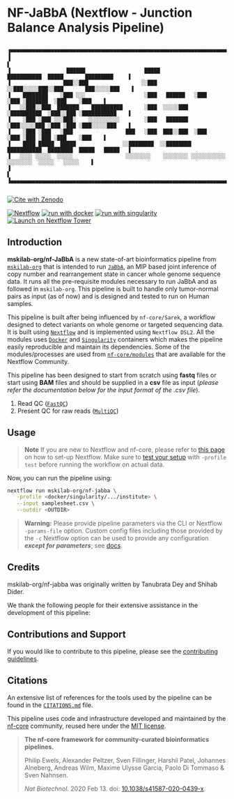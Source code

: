 # NF-JaBbA (Nextflow - Junction Balance Analysis Pipeline)
```

▐▀▀▀▀▀▀▀▀▀▀▀▀▀▀▀▀▀▀▀▀▀▀▀▀▀▀▀▀▀▀▀▀▀▀▀▀▀▀▀▀▀▀▀▀▀▀▀▀▀▀▀▀▀▀▀▀▀▀▀▀▀▀▀▀▀▀▀▀▀▀▀▀▀▀▀▀▀▀▀▀▀▀▀▀▀▀▀▀▀▀▀▀▀▀▀▀▀▀▌
▐                                                                                                  ▌
▐                  ██████                   █████           ███████████  █████       █████████     ▌
▐                 ███░░███                 ░░███           ░░███░░░░░███░░███       ███░░░░░███    ▌
▐    ████████    ░███ ░░░                   ░███   ██████   ░███    ░███ ░███████  ░███    ░███    ▌
▐   ░░███░░███  ███████    ██████████       ░███  ░░░░░███  ░██████████  ░███░░███ ░███████████    ▌
▐    ░███ ░███ ░░░███░    ░░░░░░░░░░        ░███   ███████  ░███░░░░░███ ░███ ░███ ░███░░░░░███    ▌
▐    ░███ ░███   ░███                 ███   ░███  ███░░███  ░███    ░███ ░███ ░███ ░███    ░███    ▌
▐    ████ █████  █████               ░░████████  ░░████████ ███████████  ████████  █████   █████   ▌
▐   ░░░░ ░░░░░  ░░░░░                 ░░░░░░░░    ░░░░░░░░ ░░░░░░░░░░░  ░░░░░░░░  ░░░░░   ░░░░░    ▌
▐                                                                                                  ▌
▐▄▄▄▄▄▄▄▄▄▄▄▄▄▄▄▄▄▄▄▄▄▄▄▄▄▄▄▄▄▄▄▄▄▄▄▄▄▄▄▄▄▄▄▄▄▄▄▄▄▄▄▄▄▄▄▄▄▄▄▄▄▄▄▄▄▄▄▄▄▄▄▄▄▄▄▄▄▄▄▄▄▄▄▄▄▄▄▄▄▄▄▄▄▄▄▄▄▄▌


```

[![Cite with Zenodo](http://img.shields.io/badge/DOI-10.5281/zenodo.XXXXXXX-1073c8?labelColor=000000)](https://doi.org/10.5281/zenodo.XXXXXXX)

[![Nextflow](https://img.shields.io/badge/nextflow%20DSL2-%E2%89%A523.04.0-23aa62.svg)](https://www.nextflow.io/)
[![run with docker](https://img.shields.io/badge/run%20with-docker-0db7ed?labelColor=000000&logo=docker)](https://www.docker.com/)
[![run with singularity](https://img.shields.io/badge/run%20with-singularity-1d355c.svg?labelColor=000000)](https://sylabs.io/docs/)
[![Launch on Nextflow Tower](https://img.shields.io/badge/Launch%20%F0%9F%9A%80-Nextflow%20Tower-%234256e7)](https://tower.nf/launch?pipeline=https://github.com/mskilab-org/nf-jabba)

## Introduction

**mskilab-org/nf-JaBbA** is a new state-of-art bioinformatics pipeline from [`mskilab-org`](https://www.mskilab.org/) that is intended to run [`JaBbA`](https://github.com/mskilab-org/JaBbA/tree/master), an MIP based joint inference of copy number and rearrangement state in cancer whole genome sequence data. It runs all the pre-requisite modules necessary to run JaBbA and as followed in `mskilab-org`. This pipeline is built to handle only tumor-normal pairs as input (as of now) and is designed and tested to run on Human samples. 

This pipeline is built after being influenced by `nf-core/Sarek`, a workflow designed to detect variants on whole genome or targeted sequencing data. It is built using [`Nextflow`](https://www.nextflow.io/) and is implemented using `Nextflow DSL2`. All the modules uses [`Docker`](https://www.docker.com/) and [`Singularity`](https://sylabs.io/docs/) containers which makes the pipeline easily reproducible and maintain its dependencies. Some of the modules/processes are used from [`nf-core/modules`](https://github.com/nf-core/modules) that are available for the Nextflow Community.

This pipeline has been designed to start from scratch using **fastq** files or start using **BAM** files and should be supplied in a **csv** file as input (*please refer the documentation below for the input format of the .csv file*). 

<!-- TODO nf-core:
   Complete this sentence with a 2-3 sentence summary of what types of data the pipeline ingests, a brief overview of the
   major pipeline sections and the types of output it produces. You're giving an overview to someone new
   to nf-core here, in 15-20 seconds. For an example, see https://github.com/nf-core/rnaseq/blob/master/README.md#introduction
-->

<!-- TODO nf-core: Include a figure that guides the user through the major workflow steps. Many nf-core
     workflows use the "tube map" design for that. See https://nf-co.re/docs/contributing/design_guidelines#examples for examples.   -->
<!-- TODO nf-core: Fill in short bullet-pointed list of the default steps in the pipeline -->

1. Read QC ([`FastQC`](https://www.bioinformatics.babraham.ac.uk/projects/fastqc/))
2. Present QC for raw reads ([`MultiQC`](http://multiqc.info/))

## Usage

> **Note**
> If you are new to Nextflow and nf-core, please refer to [this page](https://nf-co.re/docs/usage/installation) on how
> to set-up Nextflow. Make sure to [test your setup](https://nf-co.re/docs/usage/introduction#how-to-run-a-pipeline)
> with `-profile test` before running the workflow on actual data.

<!-- TODO nf-core: Describe the minimum required steps to execute the pipeline, e.g. how to prepare samplesheets.
     Explain what rows and columns represent. For instance (please edit as appropriate):

First, prepare a samplesheet with your input data that looks as follows:

`samplesheet.csv`:

```csv
sample,fastq_1,fastq_2
CONTROL_REP1,AEG588A1_S1_L002_R1_001.fastq.gz,AEG588A1_S1_L002_R2_001.fastq.gz
```

Each row represents a fastq file (single-end) or a pair of fastq files (paired end).

-->

Now, you can run the pipeline using:

<!-- TODO nf-core: update the following command to include all required parameters for a minimal example -->

```bash
nextflow run mskilab-org/nf-jabba \
   -profile <docker/singularity/.../institute> \
   --input samplesheet.csv \
   --outdir <OUTDIR>
```

> **Warning:**
> Please provide pipeline parameters via the CLI or Nextflow `-params-file` option. Custom config files including those
> provided by the `-c` Nextflow option can be used to provide any configuration _**except for parameters**_;
> see [docs](https://nf-co.re/usage/configuration#custom-configuration-files).

## Credits

mskilab-org/nf-jabba was originally written by Tanubrata Dey and Shihab Dider.

We thank the following people for their extensive assistance in the development of this pipeline:

<!-- TODO nf-core: If applicable, make list of people who have also contributed -->

## Contributions and Support

If you would like to contribute to this pipeline, please see the [contributing guidelines](.github/CONTRIBUTING.md).

## Citations

<!-- TODO nf-core: Add citation for pipeline after first release. Uncomment lines below and update Zenodo doi and badge at the top of this file. -->
<!-- If you use  mskilab-org/nf-jabba for your analysis, please cite it using the following doi: [10.5281/zenodo.XXXXXX](https://doi.org/10.5281/zenodo.XXXXXX) -->

<!-- TODO nf-core: Add bibliography of tools and data used in your pipeline -->

An extensive list of references for the tools used by the pipeline can be found in the [`CITATIONS.md`](CITATIONS.md) file.

This pipeline uses code and infrastructure developed and maintained by the [nf-core](https://nf-co.re) community, reused here under the [MIT license](https://github.com/nf-core/tools/blob/master/LICENSE).

> **The nf-core framework for community-curated bioinformatics pipelines.**
>
> Philip Ewels, Alexander Peltzer, Sven Fillinger, Harshil Patel, Johannes Alneberg, Andreas Wilm, Maxime Ulysse Garcia, Paolo Di Tommaso & Sven Nahnsen.
>
> _Nat Biotechnol._ 2020 Feb 13. doi: [10.1038/s41587-020-0439-x](https://dx.doi.org/10.1038/s41587-020-0439-x).

